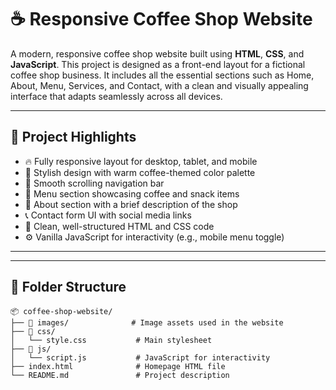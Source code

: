 # ☕ Responsive Coffee Shop Website

A modern, responsive coffee shop website built using **HTML**, **CSS**, and **JavaScript**. This project is designed as a front-end layout for a fictional coffee shop business. It includes all the essential sections such as Home, About, Menu, Services, and Contact, with a clean and visually appealing interface that adapts seamlessly across all devices.

---

## 🌟 Project Highlights

- 🔥 Fully responsive layout for desktop, tablet, and mobile
- 🎨 Stylish design with warm coffee-themed color palette
- 📜 Smooth scrolling navigation bar
- 🍰 Menu section showcasing coffee and snack items
- 👤 About section with a brief description of the shop
- 📞 Contact form UI with social media links
- 🧠 Clean, well-structured HTML and CSS code
- ⚙️ Vanilla JavaScript for interactivity (e.g., mobile menu toggle)

---


---

## 📁 Folder Structure

```plaintext
📦 coffee-shop-website/
├── 📁 images/              # Image assets used in the website
├── 📁 css/
│   └── style.css           # Main stylesheet
├── 📁 js/
│   └── script.js           # JavaScript for interactivity
├── index.html              # Homepage HTML file
└── README.md               # Project description
